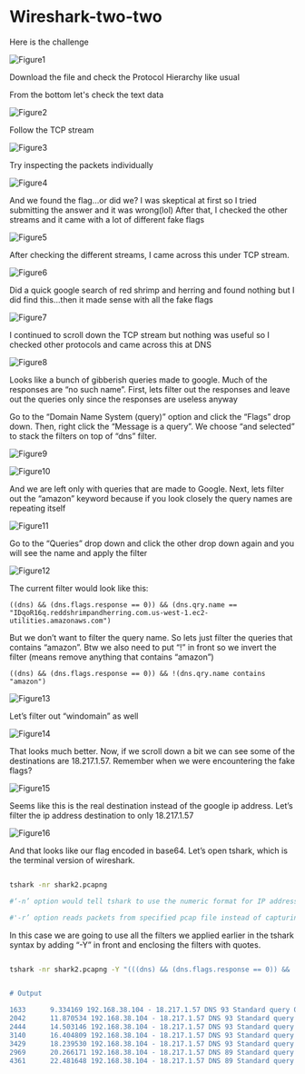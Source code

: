 # Wireshark-two-two

Here is the challenge 

![Figure1](./imgs/img1.png)

Download the file and check the Protocol Hierarchy like usual

From the bottom let's check the text data

![Figure2](./imgs/img19.png)

Follow the TCP stream

![Figure3](./imgs/img3.png)

Try inspecting the packets individually

![Figure4](./imgs/img4.png)

And we found the flag…or did we? I was skeptical at first so I tried submitting the answer and it was wrong(lol) After that, I checked the other streams and it came with a lot of different fake flags

![Figure5](./imgs/img5.png)

After checking the different streams, I came across this under TCP stream. 

![Figure6](./imgs/img6.png)

Did a quick google search of red shrimp and herring and found nothing but I did find this…then it made sense with all the fake flags

![Figure7](./imgs/img7.png)

I continued to scroll down the TCP stream but nothing was useful so I checked other protocols and came across this at DNS

![Figure8](./imgs/img8.png)

Looks like a bunch of gibberish queries made to google. Much of the responses are “no such name”. First, lets filter out the responses and leave out the queries only since the responses are useless anyway

Go to the “Domain Name System (query)” option and click the “Flags” drop down. Then, right click the “Message is a query”. We choose “and selected” to stack the filters on top of “dns” filter.

![Figure9](./imgs/img9.png)

![Figure10](./imgs/img10.png)

And we are left only with queries that are made to Google. Next, lets filter out the “amazon” keyword because if you look closely the query names are repeating itself

![Figure11](./imgs/img11.png)

Go to the “Queries” drop down and click the other drop down again and you will see the name and apply the filter

![Figure12](./imgs/img12.png)

The current filter would look like this:

`((dns) && (dns.flags.response == 0)) && (dns.qry.name == "IDqoR16q.reddshrimpandherring.com.us-west-1.ec2-utilities.amazonaws.com")`

But we don’t want to filter the query name. So lets just filter the queries that contains “amazon”. Btw we also need to put “!” in front so we invert the filter (means remove anything that contains “amazon”)

`((dns) && (dns.flags.response == 0)) && !(dns.qry.name contains "amazon")`

![Figure13](./imgs/img14.png)

Let’s filter out “windomain” as well

![Figure14](./imgs/img16.png)

That looks much better. Now, if we scroll down a bit we can see some of the destinations are 18.217.1.57. Remember when we were encountering the fake flags?

![Figure15](./imgs/img17.png)

Seems like this is the real destination instead of the google ip address. Let’s filter the ip address destination to only 18.217.1.57

![Figure16](./imgs/img22.png)

And that looks like our flag encoded in base64. Let’s open tshark, which is the terminal version of wireshark. 

```sh

tshark -nr shark2.pcapng

#‘-n’ option would tell tshark to use the numeric format for IP addresses and port number

#'-r’ option reads packets from specified pcap file instead of capturing live traffic
```

In this case we are going to use all the filters we applied earlier in the tshark syntax by adding “-Y” in front and enclosing the filters with quotes.

```sh

tshark -nr shark2.pcapng -Y "(((dns) && (dns.flags.response == 0)) && !(dns.qry.name contains "amazonaws") &5 !(dns.qry.name contains "windomain")) && (ip.dst == 18.217.1.57)*


# Output

1633      9.334169 192.168.38.104 - 18.217.1.57 DNS 93 Standard query 0xdf26 A cGljbONU.reddshrimpandherring.com
2042      11.870534 192.168.38.104 - 18.217.1.57 DNS 93 Standard query 0x3a38 A RntkbnNf.reddshrimpandherring.com
2444      14.503146 192.168.38.104 - 18.217.1.57 DNS 93 Standard query 0x531d A M3hmMWxf.reddshrimpandherring.com
3140      16.404809 192.168.38.104 - 18.217.1.57 DNS 93 Standard query 0x99dd A ZnR3X2Rl.reddshrimpandherring.com
3429      18.239530 192.168.38.104 - 18.217.1.57 DNS 93 Standard query 0x16f6 A YWRiZWm.reddshrimpandherring.com
2969      20.266171 192.168.38.104 - 18.217.1.57 DNS 89 Standard query 0xbe68 A fQ ==. reddshrimpandherring.com
4361      22.481648 192.168.38.104 - 18.217.1.57 DNS 89 Standard query 0xa748 A fQ ==. reddshrimpandherring.com

```






